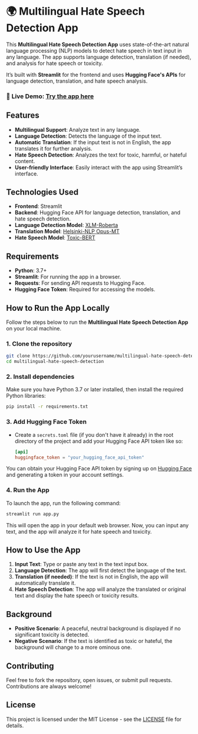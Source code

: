 

# 🌍 Multilingual Hate Speech Detection App

This **Multilingual Hate Speech Detection App** uses state-of-the-art natural language processing (NLP) models to detect hate speech in text input in any language. The app supports language detection, translation (if needed), and analysis for hate speech or toxicity.

It’s built with **Streamlit** for the frontend and uses **Hugging Face's APIs** for language detection, translation, and hate speech analysis.

### 🔗 **Live Demo**: [Try the app here](https://hate-detector.streamlit.app/)

## Features
- **Multilingual Support**: Analyze text in any language.
- **Language Detection**: Detects the language of the input text.
- **Automatic Translation**: If the input text is not in English, the app translates it for further analysis.
- **Hate Speech Detection**: Analyzes the text for toxic, harmful, or hateful content.
- **User-friendly Interface**: Easily interact with the app using Streamlit’s interface.

## Technologies Used
- **Frontend**: Streamlit
- **Backend**: Hugging Face API for language detection, translation, and hate speech detection.
- **Language Detection Model**: [XLM-Roberta](https://huggingface.co/papluca/xlm-roberta-base-language-detection)
- **Translation Model**: [Helsinki-NLP Opus-MT](https://huggingface.co/Helsinki-NLP/opus-mt-mul-en)
- **Hate Speech Model**: [Toxic-BERT](https://huggingface.co/unitary/toxic-bert)

## Requirements
- **Python**: 3.7+
- **Streamlit**: For running the app in a browser.
- **Requests**: For sending API requests to Hugging Face.
- **Hugging Face Token**: Required for accessing the models.

## How to Run the App Locally

Follow the steps below to run the **Multilingual Hate Speech Detection App** on your local machine.

### 1. Clone the repository
```bash
git clone https://github.com/yourusername/multilingual-hate-speech-detection.git
cd multilingual-hate-speech-detection
```

### 2. Install dependencies
Make sure you have Python 3.7 or later installed, then install the required Python libraries:
```bash
pip install -r requirements.txt
```

### 3. Add Hugging Face Token
- Create a `secrets.toml` file (if you don't have it already) in the root directory of the project and add your Hugging Face API token like so:
  ```toml
  [api]
  huggingface_token = "your_hugging_face_api_token"
  ```

You can obtain your Hugging Face API token by signing up on [Hugging Face](https://huggingface.co/) and generating a token in your account settings.

### 4. Run the App
To launch the app, run the following command:
```bash
streamlit run app.py
```

This will open the app in your default web browser. Now, you can input any text, and the app will analyze it for hate speech and toxicity.

## How to Use the App
1. **Input Text**: Type or paste any text in the text input box.
2. **Language Detection**: The app will first detect the language of the text.
3. **Translation (if needed)**: If the text is not in English, the app will automatically translate it.
4. **Hate Speech Detection**: The app will analyze the translated or original text and display the hate speech or toxicity results.

## Background
- **Positive Scenario**: A peaceful, neutral background is displayed if no significant toxicity is detected.
- **Negative Scenario**: If the text is identified as toxic or hateful, the background will change to a more ominous one.

## Contributing
Feel free to fork the repository, open issues, or submit pull requests. Contributions are always welcome!

## License
This project is licensed under the MIT License - see the [LICENSE](LICENSE) file for details.
